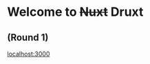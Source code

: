 # Welcome to ~~Nuxt~~ Druxt

## (Round 1)

<div class="my-10 grid grid-cols-[30px,100px] w-min gap-y-4 mx-auto">
  <ri-home-line class="opacity-50"/>
  <div><a href="http://localhost:3000" target="_blank">localhost:3000</a></div>
</div>

<!--
Druxt extends Nuxt, and in the case of the DruxtSite module we can see that by the presence of the DruxtRouter wildcard route.

Nuxt has a Page based routing system, which allows frontend driven campaign pages and single page apps, among other things, but in our case we want Drupal to serve the homepage, so I'll go ahead and delete this page.

1. Show Page
2. Open VueDevTools > Routes
3. Delete `pages/index.vue`
4. Reveal no content.
5. Walkthrough components
6. Recap
-->
